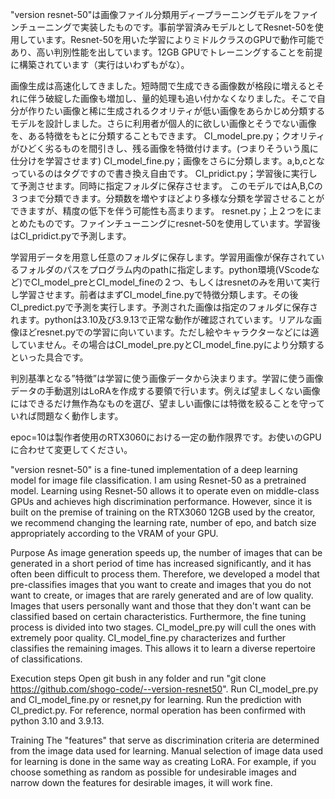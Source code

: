 "version resnet-50"は画像ファイル分類用ディープラーニングモデルをファインチューニングで実装したものです。事前学習済みモデルとしてResnet-50を使用しています。Resnet-50を用いた学習によりミドルクラスのGPUで動作可能であり、高い判別性能を出しています。12GB GPUでトレーニングすることを前提に構築されています（実行はいわずもがな）。

画像生成は高速化してきました。短時間で生成できる画像数が格段に増えるとそれに伴う破綻した画像も増加し、量的処理も追い付かなくなりました。そこで自分が作りたい画像と稀に生成されるクオリティが低い画像をあらかじめ分類するモデルを設計しました。さらに利用者が個人的に欲しい画像とそうでない画像を、ある特徴をもとに分類することもできます。
CI_model_pre.py；クオリティがひどく劣るものを間引きし、残る画像を特徴付けます。(つまりそういう風に仕分けを学習させます)
CI_model_fine.py；画像をさらに分類します。a,b,cとなっているのはタグですので書き換え自由です。
CI_pridict.py；学習後に実行して予測させます。同時に指定フォルダに保存させます。
このモデルではA,B,Cの３つまで分類できます。分類数を増やすほどより多様な分類を学習させることができますが、精度の低下を伴う可能性も高まります。
resnet.py；上２つをにまとめたものです。ファインチューニングにresnet-50を使用しています。学習後はCI_pridict.pyで予測します。


学習用データを用意し任意のフォルダに保存します。学習用画像が保存されているフォルダのパスをプログラム内のpathに指定します。python環境(VScodeなど)でCI_model_preとCI_model_fineの２つ、もしくはresnetのみを用いて実行し学習させます。前者はまずCI_model_fine.pyで特徴分類します。その後CI_predict.pyで予測を実行します。予測された画像は指定のフォルダに保存されます。pythonは3.10及び3.9.13で正常な動作が確認されています。リアルな画像ほどresnet.pyでの学習に向いています。ただし絵やキャラクターなどには適していません。その場合はCI_model_pre.pyとCI_model_fine.pyにより分類するといった具合です。

判別基準となる”特徴”は学習に使う画像データから決まります。学習に使う画像データの手動選別はLoRAを作成する要領で行います。例えば望ましくない画像にはできるだけ無作為なものを選び、望ましい画像には特徴を絞ることを守っていれば問題なく動作します。

epoc=10は製作者使用のRTX3060における一定の動作限界です。お使いのGPUに合わせて変更してください。

"version resnet-50" is a fine-tuned implementation of a deep learning model for image file classification. I am using Resnet-50 as a pretrained model. Learning using Resnet-50 allows it to operate even on middle-class GPUs and achieves high discrimination performance. However, since it is built on the premise of training on the RTX3060 12GB used by the creator, we recommend changing the learning rate, number of epo, and batch size appropriately according to the VRAM of your GPU.

Purpose
As image generation speeds up, the number of images that can be generated in a short period of time has increased significantly, and it has often been difficult to process them. Therefore, we developed a model that pre-classifies images that you want to create and images that you do not want to create, or images that are rarely generated and are of low quality. Images that users personally want and those that they don't want can be classified based on certain characteristics. Furthermore, the fine tuning process is divided into two stages. CI_model_pre.py will cull the ones with extremely poor quality. CI_model_fine.py characterizes and further classifies the remaining images. This allows it to learn a diverse repertoire of classifications.

Execution steps
Open git bush in any folder and run "git clone https://github.com/shogo-code/--version-resnet50". Run CI_model_pre.py and CI_model_fine.py or resnet,py for learning. Run the prediction with CI_predict.py. For reference, normal operation has been confirmed with python 3.10 and 3.9.13.

Training
The "features" that serve as discrimination criteria are determined from the image data used for learning. Manual selection of image data used for learning is done in the same way as creating LoRA. For example, if you choose something as random as possible for undesirable images and narrow down the features for desirable images, it will work fine.

